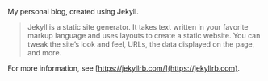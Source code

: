 My personal blog, created using Jekyll.

> Jekyll is a static site generator. It takes text written in your favorite markup language and uses layouts to create a static website. You can tweak the site’s look and feel, URLs, the data displayed on the page, and more.

For more information, see [https://jekyllrb.com/](https://jekyllrb.com).